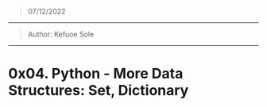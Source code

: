 > 07/12/2022
--------------------------------------------------
> Author: Kefuoe Sole
--------------------------------------------------
# 0x04. Python - More Data Structures: Set, Dictionary
